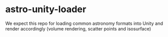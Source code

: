 # astro-unity-loader

We expect this repo for loading common astronomy formats into Unity and render accordingly (volume rendering, scatter points and isosurface)
